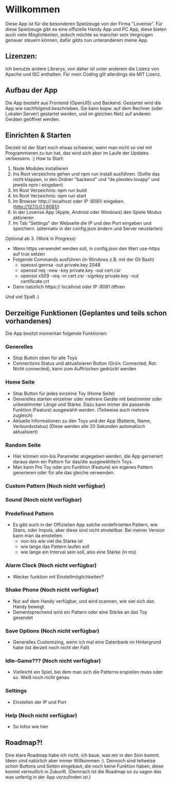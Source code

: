 # Willkommen

Diese App ist für die besonderen Spielzeuge von der Firma "Lovense".
Für diese Spielzeuge gibt es eine offizielle Handy App und PC App, diese bieten auch viele Möglichkeiten, jedoch möchte so mancher sein Vergnügen genauer steuern können, dafür gibts nun unteranderem meine App.

## Lizenzen:
Ich benutze andere Librarys, von daher ist unter anderem die Lizenz von Apache und ISC enthalten. 
Für mein Coding gilt allerdings die MIT Lizenz.

## Aufbau der App

Die App besteht aus Frontend (OpenUI5) und Backend. Gestartet wird die App wie nachfolgend beschrieben. Sie kann bspw. auf dem Rechner (oder Lokalen Server) gestartet werden, und im gleichen Netz auf anderen Geräten geöffnet werden.

## Einrichten & Starten

Derzeit ist der Start noch etwas schwerer, wenn man nicht so viel mit Programmieren zu tun hat, das wird sich aber im Laufe der Updates verbessern. :)
How to Start:

1. Node Modules installieren
2. Ins Root verzeichnis gehen und npm run install ausführen.
   (Sollte das nicht klappen, in den Ordner "backend" und "de.plexdev.lovapp" und jeweils npm i eingeben)
3. Im Root Verzeichnis: npm run build
4. Im Root Verzeichnis: npm run start
5. Im Browser http:// localhost oder IP :8081/ eingeben. (http://127.0.0.1:8081/)
6. In der Lovense App (Apple, Android oder Windows) den Spiele Modus aktivieren
7. Im Tab "Settings" der Webseite die IP und den Port eingeben und speichern. (alternativ in der config.json ändern und Server neustarten)

Optional ab 3. (Work in Progress)

- Wenn https verwendet werden soll, in config.json den Wert use-https auf true setzen
- Folgende Commands ausführen (in Windows z.B. mit der Git Bash)
  - openssl genrsa -out private.key 2048
  - openssl req -new -key private.key -out cert.csr
  - openssl x509 -req -in cert.csr -signkey private.key -out certificate.crt
- Dann natürlich https:// localhost oder IP :8081 öffnen

Und viel Spaß :)

## Derzeitige Funktionen (Geplantes und teils schon vorhandenes)

Die App besitzt momentan folgende Funktionen:

### Generelles

- Stop Button oben für alle Toys
- Connections Status und aktualisieren Button (Grün: Connected, Rot: Nicht connected), kann zum Auffrischen gedrückt werden

### Home Seite

- Stop Button für jedes einzelne Toy (Home Seite)
- Generelles starten einzelner oder mehrere Geräte mit bestimmter oder unbestimmter Länge und Stärke. Dazu kann immer die passende Funktion (Feature) ausgewählt werden. (Teilweise auch mehrere zugleich)
- Aktuelle Informationen zu den Toys und der App (Batterie, Name, Verbundsstatus) (Diese werden alle 20 Sekunden automatisch aktualisiert)

### Random Seite

- Hier können von-bis Parameter angegeben werden, die App gerneriert daraus dann ein Pattern für das/die ausgewählte/n Toys.
- Man kann Pro Toy oder pro Funktion (Feature) ein eigenes Pattern generieren oder für alle das gleiche verwenden.

### Custom Pattern (Noch nicht verfügbar)

### Sound (Noch nicht verfügbar)

### Predefined Pattern

- Es gibt auch in der Offiziellen App solche vordefinierten Pattern, wie Stairs, oder Impuls, aber diese sind nicht einstellbar. Bei meiner Version kann man da einstellen:
  - von-bis wie viel die Stärke ist
  - wie lange das Pattern laufen soll
  - wie lange ein Interval sein soll, also eine Stärke (in ms)

### Alarm Clock (Noch nicht verfügbar)

- Wecker funktion mit Einstellmöglichkeiten?

### Shake Phone (Noch nicht verfügbar)

- Nur auf dem Handy verfügbar, und wird scannen, wie viel sich das Handy bewegt.
- Dementsprechend wird ein Pattern oder eine Stärke an das Toy gesendet

### Save Options (Noch nicht verfügbar)

- Generelles Customizing, wenn ich mal eine Datenbank im Hintergrund habe (ist derzeit noch nicht der Fall)

### Idle-Game??? (Noch nicht verfügbar)

- Vielleicht ein Spiel, bei dem man sich die Patterns erspielen muss oder so. Weiß noch nicht genau

### Settings

- Einstellen der IP und Port

### Help (Noch nicht verfügbar)

- So Infos wie hier

## Roadmap?!

Eine klare Roadmap habe ich nicht, ich baue, was mir in den Sinn kommt. Ideen sind natürlich aber immer Willkommen :).
Dennoch sind teilweise schon Buttons und Seiten eingebaut, die noch keine Funktion haben, diese kommt vermutlich in Zukunft. (Demnach ist die Roadmap so zu sagen das was unfertig in der App vorzufinden ist.)
